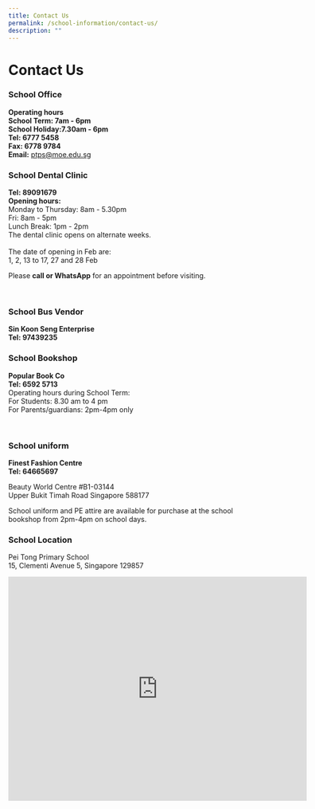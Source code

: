 ```yaml
---
title: Contact Us
permalink: /school-information/contact-us/
description: ""
---
```

# Contact Us

 

### School Office

**Operating hours**&nbsp;<br>
<b>School Term: 7am - 6pm</b><br>
<b>School Holiday:7.30am - 6pm</b><br>
<b>Tel:&nbsp;6777 5458&nbsp;</b> &nbsp; &nbsp;<br>
<b>Fax:&nbsp;6778 9784</b><br>
<b>Email:</b>&nbsp;[ptps@moe.edu.sg](mailto:ptps@moe.edu.sg)

  

### School Dental Clinic

<b>Tel: 89091679</b><br>
<b>Opening hours:</b><br>
Monday to Thursday: 8am - 5.30pm<br>
Fri: 8am - 5pm<br>
Lunch Break: 1pm - 2pm<br>
The dental clinic opens on alternate weeks.<br><br>
The date of opening in Feb are:&nbsp;<br>
1, 2, 13 to 17, 27 and 28 Feb

  

Please&nbsp;<b>call or WhatsApp</b>&nbsp;for an appointment before visiting.

  

&nbsp;  

### School Bus Vendor

<b>Sin Koon Seng Enterprise</b><br>
<b>Tel: 97439235</b>


### School Bookshop

<b>Popular Book Co</b><br>
<b>Tel: 6592 5713</b><br>
Operating hours during School Term:<br>
For Students: 8.30 am to 4 pm<br>
For Parents/guardians: 2pm-4pm only&nbsp;

&nbsp;  

### School uniform

<b>Finest Fashion Centre</b><br>
<b>Tel: 64665697</b>

  

Beauty World Centre #B1-03144&nbsp;<br>
Upper Bukit Timah Road Singapore 588177

  

School uniform and PE attire are available for purchase at the school bookshop from 2pm-4pm on school days.

### School Location


Pei Tong Primary School<br>
15, Clementi Avenue 5, Singapore 129857

<iframe loading="lazy" allowfullscreen="" style="border:0;" height="450" width="600" src="https://www.google.com/maps/embed?pb=!1m14!1m8!1m3!1d7977.531506729957!2d103.767591!3d1.31612!3m2!1i1024!2i768!4f13.1!3m3!1m2!1s0x31da1a84b222873d%3A0xccb2a0c9cb175334!2sPei%20Tong%20Primary%20School!5e0!3m2!1sen!2sus!4v1677099173663!5m2!1sen!2sus"></iframe>